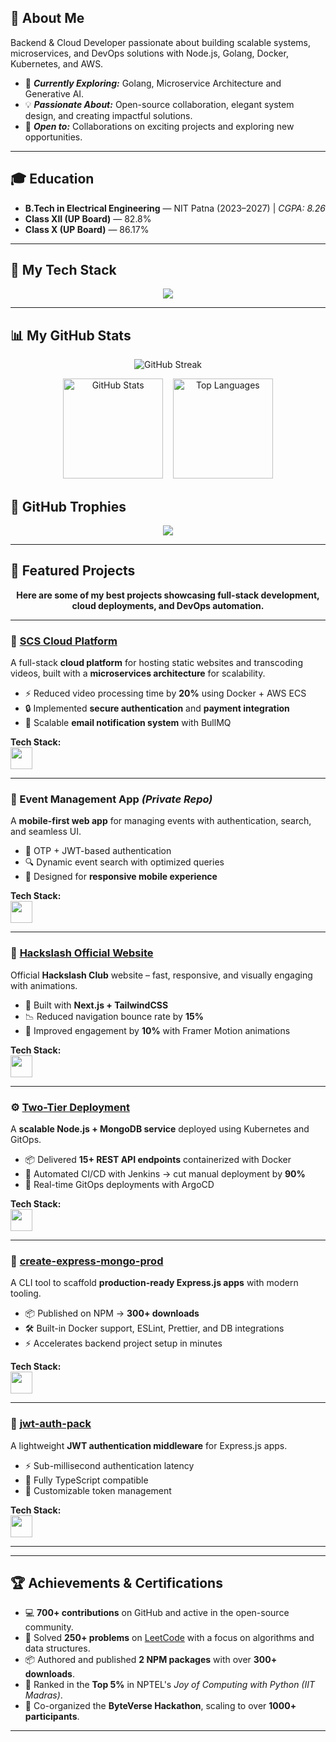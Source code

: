 ## 👋 About Me
Backend & Cloud Developer passionate about building scalable systems, microservices, and DevOps solutions with Node.js, Golang, Docker, Kubernetes, and AWS.

- 🔭 ***Currently Exploring:*** Golang, Microservice Architecture and Generative AI.
- 💡 ***Passionate About:*** Open-source collaboration, elegant system design, and creating impactful solutions.
- 🤝 ***Open to:*** Collaborations on exciting projects and exploring new opportunities.

---
## 🎓 Education  

- **B.Tech in Electrical Engineering** — NIT Patna (2023–2027) | *CGPA: 8.26*  
- **Class XII (UP Board)** — 82.8%  
- **Class X (UP Board)** — 86.17%
---

## 🚀 My Tech Stack  

<p align="center">
  <a href="https://skillicons.dev">
    <img src="https://skillicons.dev/icons?i=js,ts,react,nextjs,tailwind,redux,nodejs,express,mongodb,postgresql,redis,kafka,graphql,prisma,docker,kubernetes,aws,bash,go,java,c,cpp,figma,firebase,jenkins,nginx,github,gitlab,linux,supabase&perline=15" />
  </a>
</p>

---

## 📊 My GitHub Stats 

<!-- First card centered -->
<p align="center">
  <img src="https://streak-stats.demolab.com/?user=suryanshvermaa&theme=tokyonight&hide_border=true" alt="GitHub Streak"/>
</p>

<!-- Two cards centered side-by-side -->
<p align="center">
  <img src="https://github-readme-stats.vercel.app/api?username=suryanshvermaa&theme=tokyonight&show_icons=true&hide_border=true" height="160" alt="GitHub Stats"/>
  &nbsp;&nbsp;
  <img src="https://github-readme-stats.vercel.app/api/top-langs/?username=suryanshvermaa&theme=tokyonight&show_icons=true&hide_border=true&layout=compact" height="160" alt="Top Languages"/>
</p>



## 🏅 GitHub Trophies  

<p align="center">
  <img src="https://github-profile-trophy.vercel.app/?username=suryanshvermaa&theme=tokyonight&margin-w=15&margin-h=15&no-frame=true" />
</p>

---

## 📌 Featured Projects  

<p align="center">  
  <b>Here are some of my best projects showcasing full-stack development, cloud deployments, and DevOps automation.</b>  
</p>  

---

### 🚀 [SCS Cloud Platform](https://github.com/suryanshvermaa/scsCloud.git)  
A full-stack **cloud platform** for hosting static websites and transcoding videos, built with a **microservices architecture** for scalability.  

- ⚡ Reduced video processing time by **20%** using Docker + AWS ECS  
- 🔒 Implemented **secure authentication** and **payment integration**  
- 📩 Scalable **email notification system** with BullMQ  

**Tech Stack:**  
<img src="https://skillicons.dev/icons?i=react,tailwind,nodejs,express,mongodb,docker,aws&perline=7" style="height: 35px;" />  

---

### 📱 Event Management App *(Private Repo)*  
A **mobile-first web app** for managing events with authentication, search, and seamless UI.  

- 🔐 OTP + JWT-based authentication  
- 🔍 Dynamic event search with optimized queries  
- 📱 Designed for **responsive mobile experience**  

**Tech Stack:**  
<img src="https://skillicons.dev/icons?i=react,nodejs,express,mongodb&perline=4" style="height: 35px;" />  

---

### 🧠 [Hackslash Official Website](https://hackslashnitp.vercel.app)  
Official **Hackslash Club** website – fast, responsive, and visually engaging with animations.  

- 🎨 Built with **Next.js + TailwindCSS**  
- 📉 Reduced navigation bounce rate by **15%**  
- 🚀 Improved engagement by **10%** with Framer Motion animations  

**Tech Stack:**  
<img src="https://skillicons.dev/icons?i=nextjs,tailwind&perline=2"  style="height: 35px;" />  

---

### ⚙️ [Two-Tier Deployment](https://github.com/suryanshvermaa/Two-Tier-Nodejs-MongoDb-App-deployment.git)  
A **scalable Node.js + MongoDB service** deployed using Kubernetes and GitOps.  

- 📦 Delivered **15+ REST API endpoints** containerized with Docker  
- 🔄 Automated CI/CD with Jenkins → cut manual deployment by **90%**  
- 🚀 Real-time GitOps deployments with ArgoCD  

**Tech Stack:**  
<img src="https://skillicons.dev/icons?i=docker,kubernetes,jenkins,github&perline=4" style="height: 35px;" />  

---

### 🔧 [create-express-mongo-prod](https://github.com/suryanshvermaa/create-express-mongo-prod)
A CLI tool to scaffold **production-ready Express.js apps** with modern tooling.  

- 📦 Published on NPM → **300+ downloads**  
- 🛠️ Built-in Docker support, ESLint, Prettier, and DB integrations  
- ⚡ Accelerates backend project setup in minutes  

**Tech Stack:**  
<img src="https://skillicons.dev/icons?i=nodejs,ts,express,aws,docker,redis,kafka,graphql&perline=8" style="height: 35px;" />  

---

### 🔑 [jwt-auth-pack](https://www.npmjs.com/package/jwt-auth-pack)  
A lightweight **JWT authentication middleware** for Express.js apps.  

- ⚡ Sub-millisecond authentication latency  
- 🔑 Fully TypeScript compatible  
- 🔧 Customizable token management  

**Tech Stack:**  
<img src="https://skillicons.dev/icons?i=nodejs,ts,express&perline=3" style="height: 35px;" />  

---

---
## 🏆 Achievements & Certifications  

- 💻 **700+ contributions** on GitHub and active in the open-source community.
- 🧠 Solved **250+ problems** on [LeetCode](https://leetcode.com/u/suryanshverma_1/) with a focus on algorithms and data structures.
- 📦 Authored and published **2 NPM packages** with over **300+ downloads**.
- 🥇 Ranked in the **Top 5%** in NPTEL's *Joy of Computing with Python (IIT Madras)*.
- 🚀 Co-organized the **ByteVerse Hackathon**, scaling to over **1000+ participants**.

---
